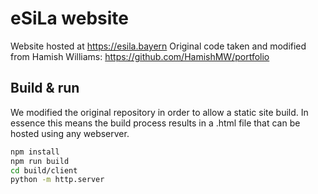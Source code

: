 # eSiLa website

Website hosted at https://esila.bayern
Original code taken and modified from Hamish Williams: https://github.com/HamishMW/portfolio

## Build & run

We modified the original repository in order to allow a static site build.
In essence this means the build process results in a .html file that can be hosted using any webserver.

```bash
npm install
npm run build
cd build/client
python -m http.server
```
